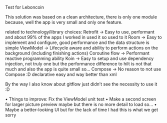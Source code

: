 Test for Leboncoin

This solution was based on a clean architecture, there is only one module because, well the app is very small and only one feature.

related to technology/library choices:
Retrofit -> Easy to use, performant and about 99% of the apps I worked in used it so used to it
Room -> Easy to implement and configure, good performance and the data structure is simple
ViewModel -> Lifecycle aware and ability to perform actions on the background (including finishing actions)
Coroutine flow -> Performant reactive programming ability 
Koin -> Easy to setup and use dependency injection, not truly one but the performance difference to hilt is not that much and also the app is quite small so…
Compose -> No reason to not use Compose :D declarative easy and way better than xml

By the way I also know about gitflow just didn’t see the necessity to use it :D 

•	Things to improve:
Fix the ViewModel unit test
•	Make a second screen for larger picture preview maybe but there is no more detail to load so…
•	Maybe a better-looking UI but for the lack of time I had this is what we get sorry
